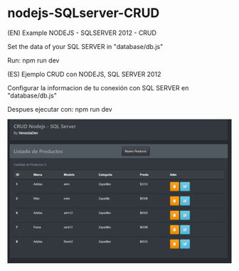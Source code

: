 ﻿# nodejs-SQLserver-CRUD


(EN)
Example NODEJS - SQLSERVER 2012 - CRUD

Set the data of your SQL SERVER in "database/db.js"

Run: npm run dev

(ES)
Ejemplo CRUD con NODEJS, SQL SERVER 2012

Configurar la informacion de tu conexión con SQL SERVER en "database/db.js"

Despues ejecutar con: npm run dev

![Image description](screen.png)

